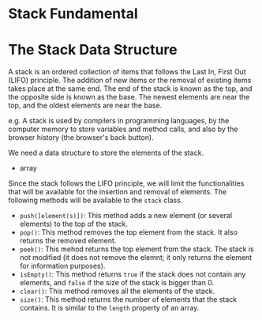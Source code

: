 # Stack Fundamental

# The Stack Data Structure

A stack is an ordered collection of items that follows the Last In, First Out (LIFO) principle. The addition of new items or the removal of existing items takes place at the same end. The end of the stack is known as the top, and the opposite side is known as the base. The newest elements are near the top, and the oldest elements are near the base.

e.g. A stack is used by compilers in programming languages, by the computer memory to store variables and method calls, and also by the browser history (the browser's back button).

We need a data structure to store the elements of the stack.

* array

Since the stack follows the LIFO principle, we will limit the functionalities that will be available for the insertion and removal of elements. The following methods will be available to the `stack` class.

* `push([element(s)])`: This method adds a new element (or several elements) to the top of the stack.
* `pop()`: This method removes the top element from the stack. It also returns the removed element.
* `peek()`: This mehod returns the top element from the stack. The stack is not modified (it does not remove the elemnt; it only returns the element for information purposes).
* `isEmpty()`: This method returns `true` if the stack does not contain any elements, and `false` if the size of the stack is bigger than 0.
* `clear()`: This method removes all the elements of the stack.
* `size()`: This method returns the number of elements that the stack contains. It is similar to the `length` property of an array.
